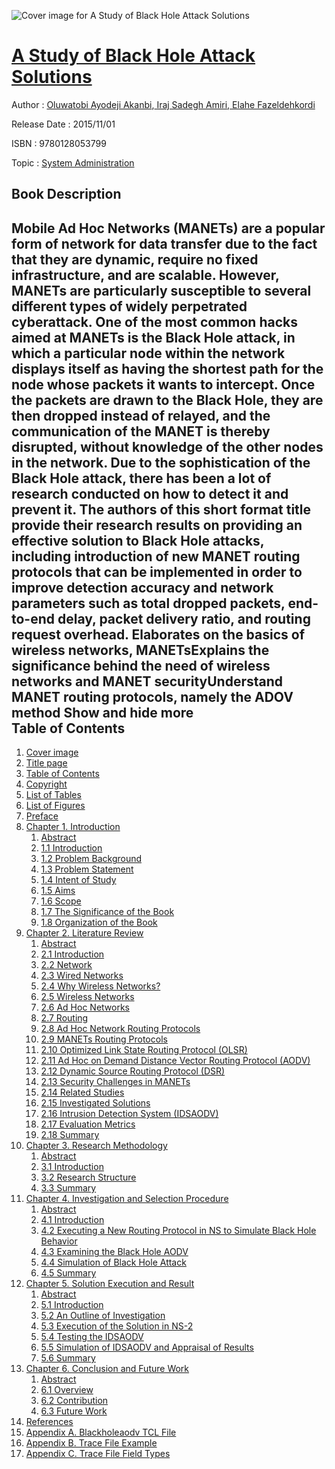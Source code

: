 ![Cover image for A Study of Black Hole Attack Solutions](https://imgdetail.ebookreading.net/cover/cover/career_development/EB9780128053799.jpg)

[A Study of Black Hole Attack Solutions](https://ebookreading.net/view/book/A+Study+of+Black+Hole+Attack+Solutions-EB9780128053799_1.html "A Study of Black Hole Attack Solutions")
====================================================================================================================

Author : [Oluwatobi Ayodeji Akanbi](https://ebookreading.net/search/author/Oluwatobi+Ayodeji+Akanbi),[ Iraj Sadegh Amiri](https://ebookreading.net/search/author/+Iraj+Sadegh+Amiri),[ Elahe Fazeldehkordi](https://ebookreading.net/search/author/+Elahe+Fazeldehkordi)

Release Date : 2015/11/01

ISBN : 9780128053799

Topic : [System Administration](https://ebookreading.net/search/category/system-administration)

Book Description
-----------------

 Mobile Ad Hoc Networks (MANETs) are a popular form of network for data transfer due to the fact that they are dynamic, require no fixed infrastructure, and are scalable. However, MANETs are particularly susceptible to several different types of widely perpetrated cyberattack. One of the most common hacks aimed at MANETs is the Black Hole attack, in which a particular node within the network displays itself as having the shortest path for the node whose packets it wants to intercept. Once the packets are drawn to the Black Hole, they are then dropped instead of relayed, and the communication of the MANET is thereby disrupted, without knowledge of the other nodes in the network. Due to the sophistication of the Black Hole attack, there has been a lot of research conducted on how to detect it and prevent it. The authors of this short format title provide their research results on providing an effective solution to Black Hole attacks, including introduction of new MANET routing protocols that can be implemented in order to improve detection accuracy and network parameters such as total dropped packets, end-to-end delay, packet delivery ratio, and routing request overhead. 
Elaborates on the basics of wireless networks, MANETsExplains the significance behind the need of wireless networks and MANET securityUnderstand MANET routing protocols, namely the ADOV method        Show and hide more                
Table of Contents
-----------------

1. [Cover image](https://ebookreading.net/view/book/A+Study+of+Black+Hole+Attack+Solutions-EB9780128053799_1.html)
1. [Title page](https://ebookreading.net/view/book/A+Study+of+Black+Hole+Attack+Solutions-EB9780128053799_2.html)
1. [Table of Contents](https://ebookreading.net/view/book/A+Study+of+Black+Hole+Attack+Solutions-EB9780128053799_3.html)
1. [Copyright](https://ebookreading.net/view/book/A+Study+of+Black+Hole+Attack+Solutions-EB9780128053799_4.html)
1. [List of Tables](https://ebookreading.net/view/book/A+Study+of+Black+Hole+Attack+Solutions-EB9780128053799_5.html#htu001titl)
1. [List of Figures](https://ebookreading.net/view/book/A+Study+of+Black+Hole+Attack+Solutions-EB9780128053799_6.html#htu002titl)
1. [Preface](https://ebookreading.net/view/book/A+Study+of+Black+Hole+Attack+Solutions-EB9780128053799_7.html#pre001titl)
1. [Chapter 1. Introduction](https://ebookreading.net/view/book/A+Study+of+Black+Hole+Attack+Solutions-EB9780128053799_8.html#chp001titl)
    1. [Abstract](https://ebookreading.net/view/book/A+Study+of+Black+Hole+Attack+Solutions-EB9780128053799_8.html#st0010)
    1. [1.1 Introduction](https://ebookreading.net/view/book/A+Study+of+Black+Hole+Attack+Solutions-EB9780128053799_8.html#st0020)
    1. [1.2 Problem Background](https://ebookreading.net/view/book/A+Study+of+Black+Hole+Attack+Solutions-EB9780128053799_8.html#st0025)
    1. [1.3 Problem Statement](https://ebookreading.net/view/book/A+Study+of+Black+Hole+Attack+Solutions-EB9780128053799_8.html#st0030)
    1. [1.4 Intent of Study](https://ebookreading.net/view/book/A+Study+of+Black+Hole+Attack+Solutions-EB9780128053799_8.html#st0035)
    1. [1.5 Aims](https://ebookreading.net/view/book/A+Study+of+Black+Hole+Attack+Solutions-EB9780128053799_8.html#st0040)
    1. [1.6 Scope](https://ebookreading.net/view/book/A+Study+of+Black+Hole+Attack+Solutions-EB9780128053799_8.html#st0045)
    1. [1.7 The Significance of the Book](https://ebookreading.net/view/book/A+Study+of+Black+Hole+Attack+Solutions-EB9780128053799_8.html#st0050)
    1. [1.8 Organization of the Book](https://ebookreading.net/view/book/A+Study+of+Black+Hole+Attack+Solutions-EB9780128053799_8.html#st0055)
1. [Chapter 2. Literature Review](https://ebookreading.net/view/book/A+Study+of+Black+Hole+Attack+Solutions-EB9780128053799_9.html#chp002titl)
    1. [Abstract](https://ebookreading.net/view/book/A+Study+of+Black+Hole+Attack+Solutions-EB9780128053799_9.html#st0010)
    1. [2.1 Introduction](https://ebookreading.net/view/book/A+Study+of+Black+Hole+Attack+Solutions-EB9780128053799_9.html#st0020)
    1. [2.2 Network](https://ebookreading.net/view/book/A+Study+of+Black+Hole+Attack+Solutions-EB9780128053799_9.html#st0025)
    1. [2.3 Wired Networks](https://ebookreading.net/view/book/A+Study+of+Black+Hole+Attack+Solutions-EB9780128053799_9.html#st0030)
    1. [2.4 Why Wireless Networks?](https://ebookreading.net/view/book/A+Study+of+Black+Hole+Attack+Solutions-EB9780128053799_9.html#st0035)
    1. [2.5 Wireless Networks](https://ebookreading.net/view/book/A+Study+of+Black+Hole+Attack+Solutions-EB9780128053799_9.html#st0040)
    1. [2.6 Ad Hoc Networks](https://ebookreading.net/view/book/A+Study+of+Black+Hole+Attack+Solutions-EB9780128053799_9.html#st0075)
    1. [2.7 Routing](https://ebookreading.net/view/book/A+Study+of+Black+Hole+Attack+Solutions-EB9780128053799_9.html#st0130)
    1. [2.8 Ad Hoc Network Routing Protocols](https://ebookreading.net/view/book/A+Study+of+Black+Hole+Attack+Solutions-EB9780128053799_9.html#st0135)
    1. [2.9 MANETs Routing Protocols](https://ebookreading.net/view/book/A+Study+of+Black+Hole+Attack+Solutions-EB9780128053799_9.html#st0140)
    1. [2.10 Optimized Link State Routing Protocol (OLSR)](https://ebookreading.net/view/book/A+Study+of+Black+Hole+Attack+Solutions-EB9780128053799_9.html#st0165)
    1. [2.11 Ad Hoc on Demand Distance Vector Routing Protocol (AODV)](https://ebookreading.net/view/book/A+Study+of+Black+Hole+Attack+Solutions-EB9780128053799_9.html#st0180)
    1. [2.12 Dynamic Source Routing Protocol (DSR)](https://ebookreading.net/view/book/A+Study+of+Black+Hole+Attack+Solutions-EB9780128053799_9.html#st0210)
    1. [2.13 Security Challenges in MANETs](https://ebookreading.net/view/book/A+Study+of+Black+Hole+Attack+Solutions-EB9780128053799_9.html#st0225)
    1. [2.14 Related Studies](https://ebookreading.net/view/book/A+Study+of+Black+Hole+Attack+Solutions-EB9780128053799_9.html#st0305)
    1. [2.15 Investigated Solutions](https://ebookreading.net/view/book/A+Study+of+Black+Hole+Attack+Solutions-EB9780128053799_9.html#st0310)
    1. [2.16 Intrusion Detection System (IDSAODV)](https://ebookreading.net/view/book/A+Study+of+Black+Hole+Attack+Solutions-EB9780128053799_9.html#st0315)
    1. [2.17 Evaluation Metrics](https://ebookreading.net/view/book/A+Study+of+Black+Hole+Attack+Solutions-EB9780128053799_9.html#st0320)
    1. [2.18 Summary](https://ebookreading.net/view/book/A+Study+of+Black+Hole+Attack+Solutions-EB9780128053799_9.html#st0325)
1. [Chapter 3. Research Methodology](https://ebookreading.net/view/book/A+Study+of+Black+Hole+Attack+Solutions-EB9780128053799_10.html#chp003titl)
    1. [Abstract](https://ebookreading.net/view/book/A+Study+of+Black+Hole+Attack+Solutions-EB9780128053799_10.html#st0010)
    1. [3.1 Introduction](https://ebookreading.net/view/book/A+Study+of+Black+Hole+Attack+Solutions-EB9780128053799_10.html#st0020)
    1. [3.2 Research Structure](https://ebookreading.net/view/book/A+Study+of+Black+Hole+Attack+Solutions-EB9780128053799_10.html#st0025)
    1. [3.3 Summary](https://ebookreading.net/view/book/A+Study+of+Black+Hole+Attack+Solutions-EB9780128053799_10.html#st0070)
1. [Chapter 4. Investigation and Selection Procedure](https://ebookreading.net/view/book/A+Study+of+Black+Hole+Attack+Solutions-EB9780128053799_11.html#chp004titl)
    1. [Abstract](https://ebookreading.net/view/book/A+Study+of+Black+Hole+Attack+Solutions-EB9780128053799_11.html#st0010)
    1. [4.1 Introduction](https://ebookreading.net/view/book/A+Study+of+Black+Hole+Attack+Solutions-EB9780128053799_11.html#st0020)
    1. [4.2 Executing a New Routing Protocol in NS to Simulate Black Hole Behavior](https://ebookreading.net/view/book/A+Study+of+Black+Hole+Attack+Solutions-EB9780128053799_11.html#st0025)
    1. [4.3 Examining the Black Hole AODV](https://ebookreading.net/view/book/A+Study+of+Black+Hole+Attack+Solutions-EB9780128053799_11.html#st0030)
    1. [4.4 Simulation of Black Hole Attack](https://ebookreading.net/view/book/A+Study+of+Black+Hole+Attack+Solutions-EB9780128053799_11.html#st0045)
    1. [4.5 Summary](https://ebookreading.net/view/book/A+Study+of+Black+Hole+Attack+Solutions-EB9780128053799_11.html#st0065)
1. [Chapter 5. Solution Execution and Result](https://ebookreading.net/view/book/A+Study+of+Black+Hole+Attack+Solutions-EB9780128053799_12.html#chp005titl)
    1. [Abstract](https://ebookreading.net/view/book/A+Study+of+Black+Hole+Attack+Solutions-EB9780128053799_12.html#st0010)
    1. [5.1 Introduction](https://ebookreading.net/view/book/A+Study+of+Black+Hole+Attack+Solutions-EB9780128053799_12.html#st0020)
    1. [5.2 An Outline of Investigation](https://ebookreading.net/view/book/A+Study+of+Black+Hole+Attack+Solutions-EB9780128053799_12.html#st0025)
    1. [5.3 Execution of the Solution in NS-2](https://ebookreading.net/view/book/A+Study+of+Black+Hole+Attack+Solutions-EB9780128053799_12.html#st0030)
    1. [5.4 Testing the IDSAODV](https://ebookreading.net/view/book/A+Study+of+Black+Hole+Attack+Solutions-EB9780128053799_12.html#st0035)
    1. [5.5 Simulation of IDSAODV and Appraisal of Results](https://ebookreading.net/view/book/A+Study+of+Black+Hole+Attack+Solutions-EB9780128053799_12.html#st0040)
    1. [5.6 Summary](https://ebookreading.net/view/book/A+Study+of+Black+Hole+Attack+Solutions-EB9780128053799_12.html#st0045)
1. [Chapter 6. Conclusion and Future Work](https://ebookreading.net/view/book/A+Study+of+Black+Hole+Attack+Solutions-EB9780128053799_13.html#chp006titl)
    1. [Abstract](https://ebookreading.net/view/book/A+Study+of+Black+Hole+Attack+Solutions-EB9780128053799_13.html#st0010)
    1. [6.1 Overview](https://ebookreading.net/view/book/A+Study+of+Black+Hole+Attack+Solutions-EB9780128053799_13.html#st0020)
    1. [6.2 Contribution](https://ebookreading.net/view/book/A+Study+of+Black+Hole+Attack+Solutions-EB9780128053799_13.html#st0025)
    1. [6.3 Future Work](https://ebookreading.net/view/book/A+Study+of+Black+Hole+Attack+Solutions-EB9780128053799_13.html#st0030)
1. [References](https://ebookreading.net/view/book/A+Study+of+Black+Hole+Attack+Solutions-EB9780128053799_14.html#tit0010l)
1. [Appendix A. Blackholeaodv TCL File](https://ebookreading.net/view/book/A+Study+of+Black+Hole+Attack+Solutions-EB9780128053799_15.html#app001titl)
1. [Appendix B. Trace File Example](https://ebookreading.net/view/book/A+Study+of+Black+Hole+Attack+Solutions-EB9780128053799_16.html#app002titl)
1. [Appendix C. Trace File Field Types](https://ebookreading.net/view/book/A+Study+of+Black+Hole+Attack+Solutions-EB9780128053799_17.html#app003titl)
